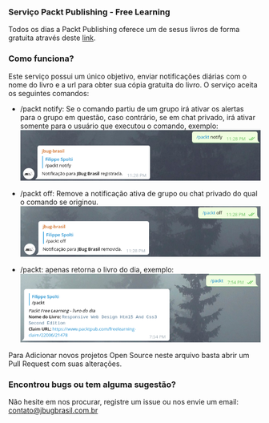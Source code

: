### Serviço Packt Publishing - Free Learning

Todos os dias a Packt Publishing oferece um de sesus livros de forma gratuita através deste [link](https://www.packtpub.com/packt/offers/free-learning).


### Como funciona?

Este serviço possui um único objetivo, enviar notificações diárias com o nome do livro e a url para obter sua cópia gratuita do livro.
O serviço aceita os seguintes comandos:
 - /packt notify: Se o comando partiu de um grupo irá ativar os alertas para o grupo em questão, caso contrário, se em chat privado, irá ativar somente para o usuário que executou o comando, exemplo:
   ![Notify](img/notify.png)  
   
 - /packt off: Remove a notificação ativa de grupo ou chat privado do qual o comando se originou.
   ![Off](img/off.png) 

 - /packt: apenas retorna o livro do dia, exemplo:
   ![Daily](img/daily.png) 


Para Adicionar novos projetos Open Source neste arquivo basta abrir um Pull Request com suas alterações.

### Encontrou bugs ou tem alguma sugestão?
Não hesite em nos procurar, registre um issue ou nos envie um email: contato@jbugbrasil.com.br
